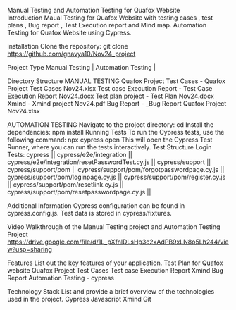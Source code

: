 Manual Testing and Automation Testing for Quafox Website                                            
Introduction
Maual Testing for Quafox Website with testing cases , test plans , Bug report , Test Execution report and Mind map. Automation Testing for Quafox Website using Cypress.

installation Clone the repository: git clone https://github.com/gnavya10/Nov24_project

Project Type
Manual Testing | Automation Testing |

Directory Structure
MANUAL TESTING
Quafox Project Test Cases - Quafox Project Test Cases Nov24.xlsx
Test case Execution Report - Test Case Execution Report Nov24.docx
Test plan project - Test Plan Nov24.docx
Xmind - Xmind project Nov24.pdf
Bug Report - _Bug Report Quafox Project Nov24.xlsx

AUTOMATION TESTING
Navigate to the project directory: cd
Install the dependencies: npm install
Running Tests To run the Cypress tests, use the following command:
npx cypress open
This will open the Cypress Test Runner, where you can run the tests interactively.
Test Structure Login Tests: cypress || cypress/e2e/integration || cypress/e2e/integration/resetPasswordTest.cy.js || 
cypress/support || cypress/support/pom || cypress/support/pom/forgotpasswordpage.cy.js || 
cypress/support/pom/loginpage.cy.js || cypress/support/pom/register.cy.js || 
cypress/support/pom/resetlink.cy.js || cypress/support/pom/resetpasswordpage.cy.js || 

Additional Information Cypress configuration can be found in cypress.config.js. Test data is stored in cypress/fixtures.

Video Walkthrough of the Manual Testing project and Automation Testing Project
https://drive.google.com/file/d/1L_pXfnlDLsHp3c2xAdPB9xLN8o5Lh244/view?usp=sharing

Features
List out the key features of your application.
Test Plan for Quafox website
Quafox Project Test Cases
Test case Execution Report
Xmind
Bug Report 
Automation Testing - cypress 

Technology Stack
List and provide a brief overview of the technologies used in the project.
Cypress
Javascript
Xmind
Git
